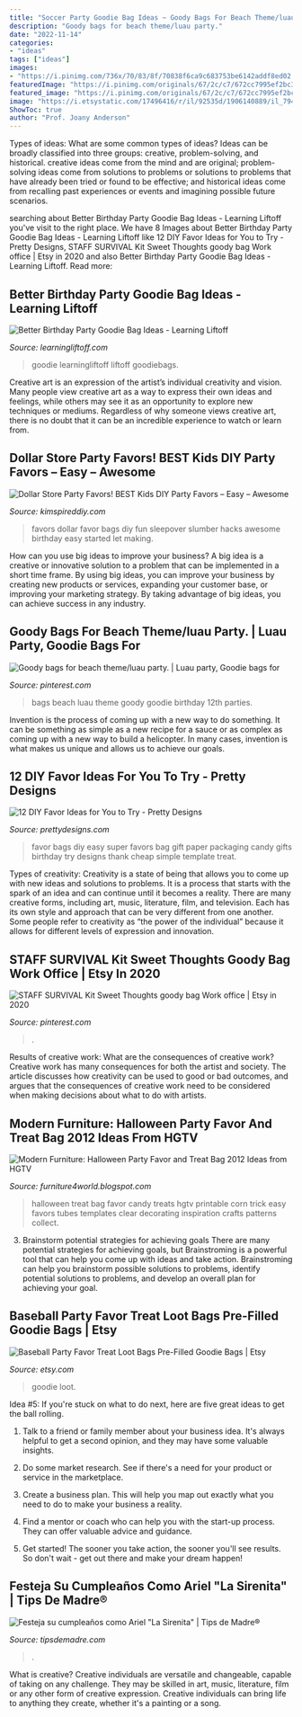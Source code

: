 ```yaml
---
title: "Soccer Party Goodie Bag Ideas ~ Goody Bags For Beach Theme/luau Party."
description: "Goody bags for beach theme/luau party."
date: "2022-11-14"
categories:
- "ideas"
tags: ["ideas"]
images:
- "https://i.pinimg.com/736x/70/83/8f/70838f6ca9c683753be6142addf8ed02.jpg"
featuredImage: "https://i.pinimg.com/originals/67/2c/c7/672cc7995ef2bc39998d3161582e153d.jpg"
featured_image: "https://i.pinimg.com/originals/67/2c/c7/672cc7995ef2bc39998d3161582e153d.jpg"
image: "https://i.etsystatic.com/17496416/r/il/92535d/1906140889/il_794xN.1906140889_1rs4.jpg"
ShowToc: true
author: "Prof. Joany Anderson"
---
```



Types of ideas: What are some common types of ideas?
Ideas can be broadly classified into three groups: creative, problem-solving, and historical. creative ideas come from the mind and are original; problem-solving ideas come from solutions to problems or solutions to problems that have already been tried or found to be effective; and historical ideas come from recalling past experiences or events and imagining possible future scenarios.

	

		
searching about Better Birthday Party Goodie Bag Ideas - Learning Liftoff you've visit to the right place. We have 8 Images about Better Birthday Party Goodie Bag Ideas - Learning Liftoff like 12 DIY Favor Ideas for You to Try - Pretty Designs, STAFF SURVIVAL Kit Sweet Thoughts goody bag Work office | Etsy in 2020 and also Better Birthday Party Goodie Bag Ideas - Learning Liftoff. Read more:
		
    
## Better Birthday Party Goodie Bag Ideas - Learning Liftoff

<img loading=lazy src="https://www.learningliftoff.com/wp-content/uploads/2016/04/GoodieBags_EnhanceLearning.jpg" onerror="this.onerror=null;this.src='https://tse3.mm.bing.net/th?id=OIP.qPzyMuSOj6zAegAGov1yPwHaD8&amp;pid=15.1';" alt="Better Birthday Party Goodie Bag Ideas - Learning Liftoff">

_Source: learningliftoff.com_

>goodie learningliftoff liftoff goodiebags. 

	

Creative art is an expression of the artist’s individual creativity and vision. Many people view creative art as a way to express their own ideas and feelings, while others may see it as an opportunity to explore new techniques or mediums. Regardless of why someone views creative art, there is no doubt that it can be an incredible experience to watch or learn from.

    
## Dollar Store Party Favors! BEST Kids DIY Party Favors – Easy – Awesome

<img loading=lazy src="https://kimspireddiy.com/wp-content/uploads/2020/01/party-favors-dollar-store-eyelashes-2.jpg" onerror="this.onerror=null;this.src='https://tse4.mm.bing.net/th?id=OIP.yG2NgOJpSijPC7gh7qT_kwHaJ4&amp;pid=15.1';" alt="Dollar Store Party Favors! BEST Kids DIY Party Favors – Easy – Awesome">

_Source: kimspireddiy.com_

>favors dollar favor bags diy fun sleepover slumber hacks awesome birthday easy started let making. 

	

How can you use big ideas to improve your business?
A big idea is a creative or innovative solution to a problem that can be implemented in a short time frame. By using big ideas, you can improve your business by creating new products or services, expanding your customer base, or improving your marketing strategy. By taking advantage of big ideas, you can achieve success in any industry.

    
## Goody Bags For Beach Theme/luau Party. | Luau Party, Goodie Bags For

<img loading=lazy src="https://i.pinimg.com/originals/67/2c/c7/672cc7995ef2bc39998d3161582e153d.jpg" onerror="this.onerror=null;this.src='https://tse1.mm.bing.net/th?id=OIP.flRq2k5HRo7nMgWfypOn7AHaEL&amp;pid=15.1';" alt="Goody bags for beach theme/luau party. | Luau party, Goodie bags for">

_Source: pinterest.com_

>bags beach luau theme goody goodie birthday 12th parties. 

	

Invention is the process of coming up with a new way to do something. It can be something as simple as a new recipe for a sauce or as complex as coming up with a new way to build a helicopter. In many cases, invention is what makes us unique and allows us to achieve our goals.

    
## 12 DIY Favor Ideas For You To Try - Pretty Designs

<img loading=lazy src="http://www.prettydesigns.com/wp-content/uploads/2014/11/Super-Easy-Favor-Bags.jpg" onerror="this.onerror=null;this.src='https://tse3.mm.bing.net/th?id=OIP.kP5YkmTMqbb0-TpIsx96sAHaOe&amp;pid=15.1';" alt="12 DIY Favor Ideas for You to Try - Pretty Designs">

_Source: prettydesigns.com_

>favor bags diy easy super favors bag gift paper packaging candy gifts birthday try designs thank cheap simple template treat. 

	

Types of creativity:
Creativity is a state of being that allows you to come up with new ideas and solutions to problems. It is a process that starts with the spark of an idea and can continue until it becomes a reality. There are many creative forms, including art, music, literature, film, and television. Each has its own style and approach that can be very different from one another. Some people refer to creativity as “the power of the individual” because it allows for different levels of expression and innovation.

    
## STAFF SURVIVAL Kit Sweet Thoughts Goody Bag Work Office | Etsy In 2020

<img loading=lazy src="https://i.pinimg.com/736x/70/83/8f/70838f6ca9c683753be6142addf8ed02.jpg" onerror="this.onerror=null;this.src='https://tse1.mm.bing.net/th?id=OIP.LAVEZw8PgPYZO7Kq6gH1GAHaJ3&amp;pid=15.1';" alt="STAFF SURVIVAL Kit Sweet Thoughts goody bag Work office | Etsy in 2020">

_Source: pinterest.com_

>. 

	

Results of creative work: What are the consequences of creative work?
Creative work has many consequences for both the artist and society. The article discusses how creativity can be used to good or bad outcomes, and argues that the consequences of creative work need to be considered when making decisions about what to do with artists.

    
## Modern Furniture: Halloween Party Favor And Treat Bag 2012 Ideas From HGTV

<img loading=lazy src="https://1.bp.blogspot.com/-GL5gsFbXTg0/UFAk6tgm3iI/AAAAAAAAIEE/8s0vrJvvEPM/s1600/Halloween-Party-Favor-Treat-Bag-2013-Ideas-3.jpg" onerror="this.onerror=null;this.src='https://tse1.mm.bing.net/th?id=OIP.rqu2odDLXc_ufoej--ksVgHaJ7&amp;pid=15.1';" alt="Modern Furniture: Halloween Party Favor and Treat Bag 2012 Ideas from HGTV">

_Source: furniture4world.blogspot.com_

>halloween treat bag favor candy treats hgtv printable corn trick easy favors tubes templates clear decorating inspiration crafts patterns collect. 

	

3. Brainstorm potential strategies for achieving goals
There are many potential strategies for achieving goals, but Brainstroming is a powerful tool that can help you come up with ideas and take action. Brainstroming can help you brainstorm possible solutions to problems, identify potential solutions to problems, and develop an overall plan for achieving your goal.

    
## Baseball Party Favor Treat Loot Bags Pre-Filled Goodie Bags | Etsy

<img loading=lazy src="https://i.etsystatic.com/17496416/r/il/92535d/1906140889/il_794xN.1906140889_1rs4.jpg" onerror="this.onerror=null;this.src='https://tse2.mm.bing.net/th?id=OIP.ijy2Gwd6D6WD67QDGC1uTgHaJ4&amp;pid=15.1';" alt="Baseball Party Favor Treat Loot Bags Pre-Filled Goodie Bags | Etsy">

_Source: etsy.com_

>goodie loot. 

	

Idea #5:
If you're stuck on what to do next, here are five great ideas to get the ball rolling.
1. Talk to a friend or family member about your business idea. It's always helpful to get a second opinion, and they may have some valuable insights.

2. Do some market research. See if there's a need for your product or service in the marketplace.

3. Create a business plan. This will help you map out exactly what you need to do to make your business a reality.

4. Find a mentor or coach who can help you with the start-up process. They can offer valuable advice and guidance.

5. Get started! The sooner you take action, the sooner you'll see results. So don't wait - get out there and make your dream happen!

    
## Festeja Su Cumpleaños Como Ariel &quot;La Sirenita&quot; | Tips De Madre®

<img loading=lazy src="http://tipsdemadre.com/wp-content/uploads/2016/06/bolsas-dulces-fiesta.jpg" onerror="this.onerror=null;this.src='https://tse1.mm.bing.net/th?id=OIP.VJuwPbGTyw19Y_Rlgac14gHaLD&amp;pid=15.1';" alt="Festeja su cumpleaños como Ariel &quot;La Sirenita&quot; | Tips de Madre®">

_Source: tipsdemadre.com_

>. 

	

What is creative?
Creative individuals are versatile and changeable, capable of taking on any challenge. They may be skilled in art, music, literature, film or any other form of creative expression. Creative individuals can bring life to anything they create, whether it's a painting or a song.

